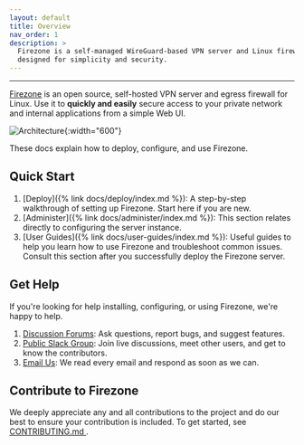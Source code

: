 ```yaml
---
layout: default
title: Overview
nav_order: 1
description: >
  Firezone is a self-managed WireGuard-based VPN server and Linux firewall
  designed for simplicity and security.
---
```

---

[Firezone](https://firez.one) is an open source, self-hosted VPN server and
egress firewall for Linux. Use it to **quickly and easily** secure access to
your private network and internal applications from a simple Web UI.

![Architecture](https://user-images.githubusercontent.com/52545545/147286088-08b0d11f-d81d-4622-8145-179071d2f0fb.png){:width="600"}

These docs explain how to deploy, configure, and use Firezone.

## Quick Start

1. [Deploy]({% link docs/deploy/index.md %}): A step-by-step walkthrough of
   setting up Firezone. Start here if you are new.
1. [Administer]({% link docs/administer/index.md %}): This section relates
   directly to configuring the server instance.
1. [User Guides]({% link docs/user-guides/index.md %}): Useful guides to help you
   learn how to use Firezone and troubleshoot common issues. Consult this section
   after you successfully deploy the Firezone server.

## Get Help

If you're looking for help installing, configuring, or using Firezone, we're
happy to help.

1. [Discussion Forums](https://discourse.firez.one/): Ask questions, report bugs,
   and suggest features.
1. [Public Slack Group](https://join.slack.com/t/firezone-users/shared_invite/zt-111043zus-j1lP_jP5ohv52FhAayzT6w):
   Join live discussions, meet other users, and get to know the contributors.
1. [Email Us](mailto:team@firez.one): We read every email and respond as soon as
   we can.

## Contribute to Firezone

We deeply appreciate any and all contributions to the project and do our best to
ensure your contribution is included. To get started, see
[CONTRIBUTING.md
](https://github.com/firezone/firezone/blob/master/CONTRIBUTING.md).
